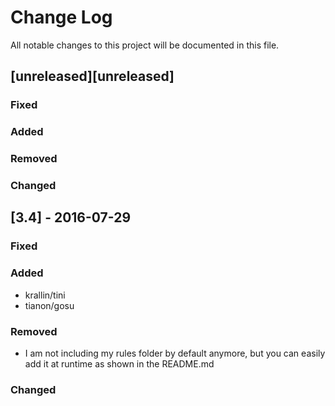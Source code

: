 Change Log
==========

All notable changes to this project will be documented in this file.

[unreleased][unreleased]
------------------------

### Fixed

### Added

### Removed

### Changed

[3.4] - 2016-07-29
------------------

### Fixed

### Added

-	krallin/tini
-	tianon/gosu

### Removed

-	I am not including my rules folder by default anymore, but you can easily add it at runtime as shown in the README.md

### Changed
